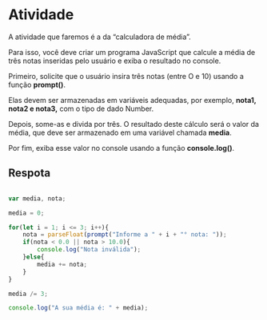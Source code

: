 
# Atividade

A atividade que faremos é a da “calculadora de média”.

Para isso, você deve criar um programa JavaScript que calcule a média de três
notas inseridas pelo usuário e exiba o resultado no console.

Primeiro, solicite que o usuário insira três notas (entre O e 10) usando a função **prompt()**.

Elas devem ser armazenadas em variáveis
adequadas, por exemplo, **nota1, nota2 e nota3,** com o tipo de dado Number.

Depois, some-as e divida por três. O resultado deste cálculo
será o valor da média, que deve ser armazenado em uma variável chamada **media**.

Por fim, exiba esse valor no console usando a função
**console.log()**.

## Respota

``` javascript

var media, nota;

media = 0;

for(let i = 1; i <= 3; i++){
    nota = parseFloat(prompt("Informe a " + i + "° nota: "));
    if(nota < 0.0 || nota > 10.0){
        console.log("Nota inválida");
    }else{
        media += nota;
    }
}

media /= 3; 

console.log("A sua média é: " + media);

```
